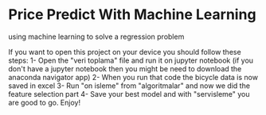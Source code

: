# Price Predict With Machine Learning
 using machine learning to solve a regression problem

If you want to open this project on your device you should follow these steps:
1- Open the "veri toplama" file and run it on jupyter notebook
(if you don't have a jupyter notebook then you might be need to download the anaconda navigator app)
2- When you run that code the bicycle data is now saved in excel
3- Run "on isleme" from "algoritmalar" and now we did the feature selection part
4- Save your best model and with "servisleme" you are good to go.
Enjoy!
